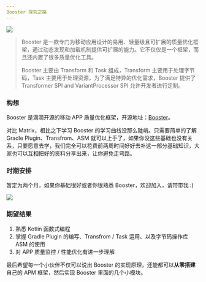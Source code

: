 ```yaml
---
Booster 探究之路
---
```


![](https://i.loli.net/2019/09/04/6safQDUGKu4Woqm.jpg)

> Booster 是一款专门为移动应用设计的易用、轻量级且可扩展的质量优化框架，通过动态发现和加载机制提供可扩展的能力。它不仅仅是一个框架，而且还内置了很多质量优化工具。
>
> Booster 主要由 Transform 和 Task 组成，Transform 主要用于处理字节码，Task 主要用于处理资源，为了满足特异的优化需求，Booster 提供了 Transformer SPI and VariantProcessor SPI 允许开发者进行定制。

### 构想

Booster 是滴滴开源的移动 APP 质量优化框架，开源地址：[Booster](https://github.com/didi/booster)。

对比 Matrix，相比之下学习 Booster 的学习曲线没那么陡峭。只需要简单的了解 Gradle Plugin、Transfrom、ASM 就可以上手了，如果你没这些基础也没有关系，只要愿意去学，我们完全可以花费前两周时间好好去补这一部分基础知识，大家也可以互相把好的资料分享出来，让你避免走弯路。

### 时期安排

暂定为两个月，如果你基础很好或者你很熟悉 Booster，欢迎加入，请带带我 :)

![](https://i.loli.net/2019/09/04/tykZqwsj6dLPWUM.jpg)

### 期望结果

1. 熟悉 Kotlin 函数式编程
2. 掌握 Gradle Plugin 的编写、Transfrom / Task 运用、以及字节码操作库 ASM 的使用
3. 对 APP 质量监控 / 性能优化有进一步理解

最后希望每一个小伙伴不仅可以说出 Booster 的实现原理，还能都可以**从零搭建**自己的 APM 框架，然后实现 Booster 里面的几个小模块。

